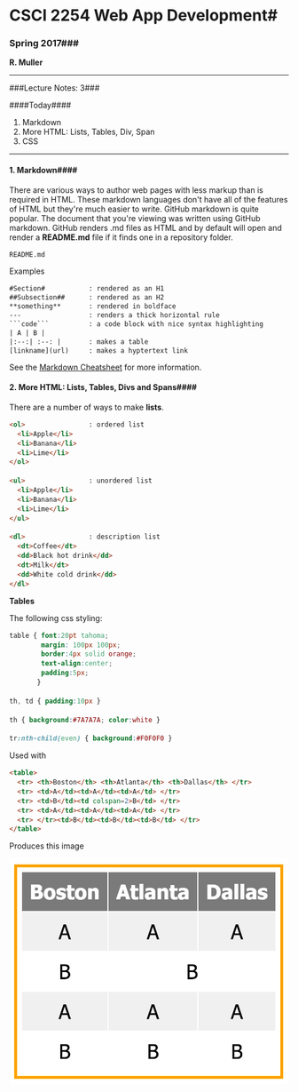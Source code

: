 # CSCI 2254 Web App Development#

### Spring 2017###

**R. Muller**

---

###Lecture Notes: 3###

####Today####

1. Markdown
2. More HTML: Lists, Tables, Div, Span
3. CSS

---

#### 1. Markdown####

There are various ways to author web pages with less markup than is required in HTML. These markdown languages don't have all of the features of HTML but they're much easier to write. GitHub markdown is quite popular. The document that you're viewing was written using GitHub  markdown. GitHub renders .md files as HTML and by default will open and render a **README.md** file if it finds one in a repository folder.

```
README.md
```

Examples

```
#Section#           : rendered as an H1
##Subsection##      : rendered as an H2
**something**       : rendered in boldface
---                 : renders a thick horizontal rule
​```code```          : a code block with nice syntax highlighting
| A | B |
|:--:| :--: |       : makes a table
[linkname](url)     : makes a hyptertext link
```

See the [Markdown Cheatsheet](https://github.com/adam-p/markdown-here/wiki/Markdown-Cheatsheet) for more information.



#### 2. More HTML: Lists, Tables, Divs and Spans####

There are a number of ways to make **lists**.

```html
<ol>                : ordered list
  <li>Apple</li>
  <li>Banana</li>
  <li>Lime</li>
</ol>

<ul>                : unordered list
  <li>Apple</li>
  <li>Banana</li>
  <li>Lime</li>
</ul>

<dl>                : description list
  <dt>Coffee</dt>
  <dd>Black hot drink</dd>
  <dt>Milk</dt>
  <dd>White cold drink</dd>
</dl>
```

**Tables**

The following css styling:

```css
table { font:20pt tahoma;
        margin: 100px 100px;
        border:4px solid orange;
        text-align:center;
        padding:5px;
       }

th, td { padding:10px }

th { background:#7A7A7A; color:white }

tr:nth-child(even) { background:#F0F0F0 }
```

Used with

```html
<table>
  <tr> <th>Boston</th> <th>Atlanta</th> <th>Dallas</th> </tr>
  <tr> <td>A</td><td>A</td><td>A</td> </tr>
  <tr> <td>B</td><td colspan=2>B</td> </tr>
  <tr> <td>A</td><td>A</td><td>A</td> </tr>
  <tr> </tr><td>B</td><td>B</td><td>B</td> </tr>
</table>
```

Produces this image

![table image](./img/table.jpg)


